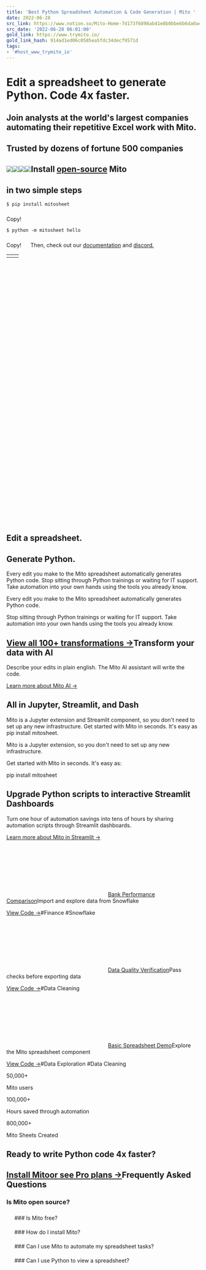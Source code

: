 ```yaml
---
title: 'Best Python Spreadsheet Automation & Code Generation | Mito '
date: 2022-06-28
src_link: https://www.notion.so/Mito-Home-7d173f6898ab41e8b0bbe6b6da0ae2de
src_date: '2022-06-28 06:01:00'
gold_link: https://www.trymito.io/
gold_link_hash: 914ad1ed06c0585ea5fdc34decf9571d
tags:
- '#host_www_trymito_io'
---
```


Edit a spreadsheet to generate Python. Code 4x faster.
======================================================

Join analysts at the world's largest companies automating their repetitive Excel work with Mito.
------------------------------------------------------------------------------------------------

Trusted by dozens of fortune 500 companies
------------------------------------------

![](/customers/accenture.png)![](/customers/cisco.png)![](/customers/deloitte.png)![](/customers/ericsson.png)Install [open-source](https://github.com/mito-ds/mito) Mito
-----------------------------------------------------------

in two simple steps
-------------------


```
$ pip install mitosheet
```
Copy!![](data:image/svg+xml;base64,PHN2ZyB3aWR0aD0iMjMiIGhlaWdodD0iMjMiIHhtbG5zPSJodHRwOi8vd3d3LnczLm9yZy8yMDAwL3N2ZyIgdmVyc2lvbj0iMS4xIi8+)![](data:image/gif;base64,R0lGODlhAQABAIAAAAAAAP///yH5BAEAAAAALAAAAAABAAEAAAIBRAA7)
```
$ python -m mitosheet hello
```
Copy!![](data:image/svg+xml;base64,PHN2ZyB3aWR0aD0iMjMiIGhlaWdodD0iMjMiIHhtbG5zPSJodHRwOi8vd3d3LnczLm9yZy8yMDAwL3N2ZyIgdmVyc2lvbj0iMS4xIi8+)![](data:image/gif;base64,R0lGODlhAQABAIAAAAAAAP///yH5BAEAAAAALAAAAAABAAEAAAIBRAA7)Then, check out our [documentation](https://docs.trymito.io/how-to/creating-a-mitosheet) and [discord.](https://discord.gg/XdJSZyejJU)

|  |  |
| --- | --- |
|  |  |

![](data:image/svg+xml;base64,PHN2ZyB3aWR0aD0iNTAwIiBoZWlnaHQ9IjIzMCIgeG1sbnM9Imh0dHA6Ly93d3cudzMub3JnLzIwMDAvc3ZnIiB2ZXJzaW9uPSIxLjEiLz4=)![](data:image/gif;base64,R0lGODlhAQABAIAAAAAAAP///yH5BAEAAAAALAAAAAABAAEAAAIBRAA7)![](data:image/svg+xml;base64,PHN2ZyB3aWR0aD0iNTAwIiBoZWlnaHQ9IjIzMCIgeG1sbnM9Imh0dHA6Ly93d3cudzMub3JnLzIwMDAvc3ZnIiB2ZXJzaW9uPSIxLjEiLz4=)![](data:image/gif;base64,R0lGODlhAQABAIAAAAAAAP///yH5BAEAAAAALAAAAAABAAEAAAIBRAA7)![](data:image/svg+xml;base64,PHN2ZyB3aWR0aD0iNTAwIiBoZWlnaHQ9IjIzMCIgeG1sbnM9Imh0dHA6Ly93d3cudzMub3JnLzIwMDAvc3ZnIiB2ZXJzaW9uPSIxLjEiLz4=)![](data:image/gif;base64,R0lGODlhAQABAIAAAAAAAP///yH5BAEAAAAALAAAAAABAAEAAAIBRAA7)Edit a spreadsheet.
-------------------

Generate Python.
----------------

Every edit you make to the Mito spreadsheet automatically generates Python code. Stop sitting through Python trainings or waiting for IT support. Take automation into your own hands using the tools you already know.

Every edit you make to the Mito spreadsheet automatically generates Python code.

Stop sitting through Python trainings or waiting for IT support. Take automation into your own hands using the tools you already know.

[View all 100+ transformations →](https://docs.trymito.io/how-to/importing-data-to-mito)Transform your data with AI
---------------------------

Describe your edits in plain english. The Mito AI assistant will write the code.

[Learn more about Mito AI →](/python-ai-tools)

All in Jupyter, Streamlit, and Dash
-----------------------------------

Mito is a Jupyter extension and Streamlit component, so you don't need to set up any new infrastructure. Get started with Mito in seconds. It's easy as pip install mitosheet.

Mito is a Jupyter extension, so you don't need to set up any new infrastructure.

Get started with Mito in seconds. It's easy as:   
  
pip install mitosheet 

Upgrade Python scripts to interactive Streamlit Dashboards
----------------------------------------------------------

Turn one hour of automation savings into tens of hours by sharing automation scripts through Streamlit dashboards.

[Learn more about Mito in Streamlit →](/data-app)

![](data:image/svg+xml;base64,PHN2ZyB3aWR0aD0iMjY0IiBoZWlnaHQ9IjEzMiIgeG1sbnM9Imh0dHA6Ly93d3cudzMub3JnLzIwMDAvc3ZnIiB2ZXJzaW9uPSIxLjEiLz4=)![](data:image/gif;base64,R0lGODlhAQABAIAAAAAAAP///yH5BAEAAAAALAAAAAABAAEAAAIBRAA7)[Bank Performance Comparison](https://bank-performance.streamlit.app)Import and explore data from Snowflake

[View Code →](https://github.com/mito-ds/snowflake-streamlit-bank-performance-demo)#Finance #Snowflake

![](data:image/svg+xml;base64,PHN2ZyB3aWR0aD0iMjY0IiBoZWlnaHQ9IjEzMiIgeG1sbnM9Imh0dHA6Ly93d3cudzMub3JnLzIwMDAvc3ZnIiB2ZXJzaW9uPSIxLjEiLz4=)![](data:image/gif;base64,R0lGODlhAQABAIAAAAAAAP///yH5BAEAAAAALAAAAAABAAEAAAIBRAA7)[Data Quality Verification](https://mito-data-cleaning-demo.streamlit.app)Pass checks before exporting data

[View Code →](https://github.com/mito-ds/data-cleaning-demo)#Data Cleaning

![](data:image/svg+xml;base64,PHN2ZyB3aWR0aD0iMjY0IiBoZWlnaHQ9IjEzMiIgeG1sbnM9Imh0dHA6Ly93d3cudzMub3JnLzIwMDAvc3ZnIiB2ZXJzaW9uPSIxLjEiLz4=)![](data:image/gif;base64,R0lGODlhAQABAIAAAAAAAP///yH5BAEAAAAALAAAAAABAAEAAAIBRAA7)[Basic Spreadsheet Demo](https://mito-for-st-demo.streamlit.app)Explore the Mito spreadsheet component

[View Code →](https://github.com/mito-ds/mito-for-streamlit-demo)#Data Exploration #Data Cleaning

50,000+

Mito users

100,000+

Hours saved through automation

800,000+

Mito Sheets Created

Ready to write Python code 4x faster?
-------------------------------------

[Install Mito](https://docs.trymito.io/getting-started/installing-mito)[or see Pro plans →](/plans)Frequently Asked Questions
--------------------------

### Is Mito open source?

![](data:image/svg+xml;base64,PHN2ZyB3aWR0aD0iMjAiIGhlaWdodD0iMjAiIHhtbG5zPSJodHRwOi8vd3d3LnczLm9yZy8yMDAwL3N2ZyIgdmVyc2lvbj0iMS4xIi8+)![](data:image/gif;base64,R0lGODlhAQABAIAAAAAAAP///yH5BAEAAAAALAAAAAABAAEAAAIBRAA7)### Is Mito free?

![](data:image/svg+xml;base64,PHN2ZyB3aWR0aD0iMjAiIGhlaWdodD0iMjAiIHhtbG5zPSJodHRwOi8vd3d3LnczLm9yZy8yMDAwL3N2ZyIgdmVyc2lvbj0iMS4xIi8+)![](data:image/gif;base64,R0lGODlhAQABAIAAAAAAAP///yH5BAEAAAAALAAAAAABAAEAAAIBRAA7)### How do I install Mito?

![](data:image/svg+xml;base64,PHN2ZyB3aWR0aD0iMjAiIGhlaWdodD0iMjAiIHhtbG5zPSJodHRwOi8vd3d3LnczLm9yZy8yMDAwL3N2ZyIgdmVyc2lvbj0iMS4xIi8+)![](data:image/gif;base64,R0lGODlhAQABAIAAAAAAAP///yH5BAEAAAAALAAAAAABAAEAAAIBRAA7)### Can I use Mito to automate my spreadsheet tasks?

![](data:image/svg+xml;base64,PHN2ZyB3aWR0aD0iMjAiIGhlaWdodD0iMjAiIHhtbG5zPSJodHRwOi8vd3d3LnczLm9yZy8yMDAwL3N2ZyIgdmVyc2lvbj0iMS4xIi8+)![](data:image/gif;base64,R0lGODlhAQABAIAAAAAAAP///yH5BAEAAAAALAAAAAABAAEAAAIBRAA7)### Can I use Python to view a spreadsheet?

![](data:image/svg+xml;base64,PHN2ZyB3aWR0aD0iMjAiIGhlaWdodD0iMjAiIHhtbG5zPSJodHRwOi8vd3d3LnczLm9yZy8yMDAwL3N2ZyIgdmVyc2lvbj0iMS4xIi8+)![](data:image/gif;base64,R0lGODlhAQABAIAAAAAAAP///yH5BAEAAAAALAAAAAABAAEAAAIBRAA7)